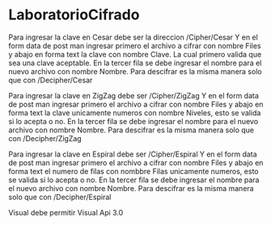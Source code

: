 # LaboratorioCifrado
Para ingresar la clave en Cesar debe ser la direccion /Cipher/Cesar
Y en el form data de post man ingresar primero el archivo a cifrar con nombre Files y abajo en forma text la clave con nombre Clave. La cual primero valida que sea una clave aceptable. 
En la tercer fila se debe ingresar el nombre para el nuevo archivo con nombre Nombre.
Para descifrar es la misma manera solo que con /Decipher/Cesar

Para ingresar la clave en ZigZag debe ser /Cipher/ZigZag
Y en el form data de post man ingresar primero el archivo a cifrar con nombre Files y abajo en forma text la clave unicamente numeros con nombre Niveles, esto se valida si lo acepta o no.
En la tercer fila se debe ingresar el nombre para el nuevo archivo con nombre Nombre.
Para descifrar es la misma manera solo que con /Decipher/ZigZag 

Para ingresar la clave en Espiral debe ser /Cipher/Espiral
Y en el form data de post man ingresar primero el archivo a cifrar con nombre Files y abajo en forma text el numero de filas con nombbre Filas unicamente numeros, esto se valida si lo acepta o no.
En la tercer fila se debe ingresar el nombre para el nuevo archivo con nombre Nombre.
Para descifrar es la misma manera solo que con /Decipher/Espiral

Visual debe permitir Visual Api 3.0
